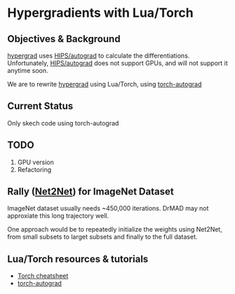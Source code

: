 # Hypergradients with Lua/Torch

## Objectives & Background

[hypergrad](https://github.com/HIPS/hypergrad) uses [HIPS/autograd](https://github.com/HIPS/autograd) to calculate the differentiations. Unfortunately, [HIPS/autograd](https://github.com/HIPS/autograd) does not support GPUs, and will not support it anytime soon. 

We are to rewrite [hypergrad](https://github.com/HIPS/hypergrad) using Lua/Torch, using [torch-autograd](https://github.com/twitter/torch-autograd)

## Current Status
Only skech code using torch-autograd

## TODO
1. GPU version
2. Refactoring

## Rally ([Net2Net](https://github.com/soumith/net2net.torch)) for ImageNet Dataset
ImageNet dataset usually needs ~450,000 iterations. DrMAD may not approxiate this long trajectory well. 

One approach would be to repeatedly initialize the weights using Net2Net, from small subsets to larget subsets and finally to the full dataset. 

## Lua/Torch resources & tutorials
* [Torch cheatsheet](https://github.com/torch/torch7/wiki/Cheatsheet)
* [torch-autograd](https://github.com/twitter/torch-autograd)